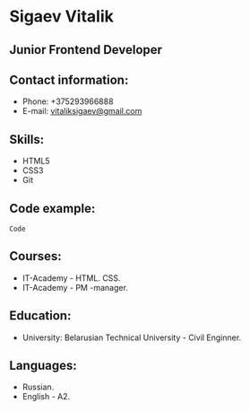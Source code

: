 # **Sigaev Vitalik**
## **Junior Frontend Developer**
## **Contact information:**
* Phone: +375293966888
* E-mail: vitaliksigaev@gmail.com
## **Skills:**
* HTML5
* CSS3
* Git
## **Code example:**
`Code`
## **Courses:**
* IT-Academy - HTML. CSS.
* IT-Academy - PM -manager.
## **Education:**
* University: Belarusian Technical University - Civil  Enginner.
## **Languages:**
* Russian.
* English - A2.